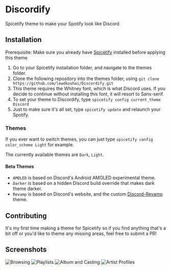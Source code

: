 # Discordify
Spicetify theme to make your Spotify look like Discord

## Installation
Prerequisite: Make sure you already have [Spicetify](https://github.com/khanhas/spicetify-cli/) installed before applying this theme

1. Go to your Spicetify installation folder, and navigate to the themes folder.
2. Clone the following repository into the themes folder, using `git clone https://github.com/lewdkouhai/Discordify.git`
3. This theme requires the Whitney font, which is what Discord uses. If you decide to continue without installing this font, it will resort to Sans-serif.
4. To set your theme to Discordify, type `spicetify config current_theme Discord`
5. Just to make sure it's all set, type `spicetify update` and relaunch your Spotify.

### Themes
If you ever want to switch themes, you can just type `spicetify config color_scheme Light` for example.

The currently available themes are `Dark`, `Light`.

#### Beta Themes
- `AMOLED` is based on Discord's Android AMOLED experimental theme.
- `Darker` is based on a hidden Discord build override that makes dark theme darker.
- `Revamp` is based on Discord's website, and the custom [Discord-Revamp](https://github.com/LuckFire/Discord-Revamp) theme.

## Contributing
It's my first time making a theme for Spicetify so if you find anything that's a bit off or you'd like to theme any missing areas, feel free to submit a PR!

## Screenshots
![Browsing](https://i.imgur.com/Lz3UvkD.png)
![Playlists](https://i.imgur.com/3Obhsty.png)
![Album and Casting](https://i.imgur.com/f4ziCRP.png)
![Artist Profiles](https://i.imgur.com/c5NOAmu.png)
